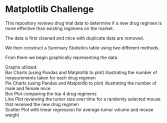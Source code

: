 # Matplotlib Challenge

This repository reviews drug trial data to determine if a new drug regimen is more effective than existing regimens on the market.

The data is first cleaned and mice with duplicate data are removed.

We then construct a Summary Statistics table using two different methods.

From there we begin graphically representing the data.  

Graphs utilized:  
Bar Charts (using Pandas and Matplotlib to plot) illustrating the number of measurements taken for each drug regimen  
Pie Charts (using Pandas and Matplotlib to plot) illustrating the number of male and female mice  
Box Plot comparing the top 4 drug regimens  
Line Plot reviewing the tumor size over time for a randomly selected mouse that received the new drug regimen  
Scatter Plot with linear regression for average tumor volume and mouse weight  